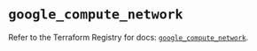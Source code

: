 # `google_compute_network`

Refer to the Terraform Registry for docs: [`google_compute_network`](https://registry.terraform.io/providers/hashicorp/google/5.37.0/docs/resources/compute_network).
